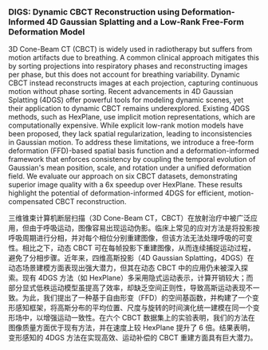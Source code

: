 ### DIGS: Dynamic CBCT Reconstruction using Deformation-Informed 4D Gaussian Splatting and a Low-Rank Free-Form Deformation Model

3D Cone-Beam CT (CBCT) is widely used in radiotherapy but suffers from motion artifacts due to breathing. A common clinical approach mitigates this by sorting projections into respiratory phases and reconstructing images per phase, but this does not account for breathing variability. Dynamic CBCT instead reconstructs images at each projection, capturing continuous motion without phase sorting. Recent advancements in 4D Gaussian Splatting (4DGS) offer powerful tools for modeling dynamic scenes, yet their application to dynamic CBCT remains underexplored. Existing 4DGS methods, such as HexPlane, use implicit motion representations, which are computationally expensive. While explicit low-rank motion models have been proposed, they lack spatial regularization, leading to inconsistencies in Gaussian motion. To address these limitations, we introduce a free-form deformation (FFD)-based spatial basis function and a deformation-informed framework that enforces consistency by coupling the temporal evolution of Gaussian's mean position, scale, and rotation under a unified deformation field. We evaluate our approach on six CBCT datasets, demonstrating superior image quality with a 6x speedup over HexPlane. These results highlight the potential of deformation-informed 4DGS for efficient, motion-compensated CBCT reconstruction.

三维锥束计算机断层扫描（3D Cone-Beam CT，CBCT）在放射治疗中被广泛应用，但由于呼吸运动，图像容易出现运动伪影。临床上常见的应对方法是将投影按呼吸周期进行分相，并对每个相位分别重建图像，但该方法无法处理呼吸的可变性。相比之下，动态 CBCT 可在每帧投影下重建图像，从而连续捕捉运动过程，避免了分相步骤。近年来，四维高斯投影（4D Gaussian Splatting，4DGS）在动态场景建模方面表现出强大潜力，但其在动态 CBCT 中的应用仍未被深入探索。现有 4DGS 方法（如 HexPlane）多采用隐式运动表示，计算开销较大；而部分显式低秩运动模型虽提高了效率，却缺乏空间正则性，导致高斯运动表现不一致。为此，我们提出了一种基于自由形变（FFD）的空间基函数，并构建了一个变形感知框架，将高斯分布的平均位置、尺度与旋转的时间演化统一建模在同一个变形场中，以增强运动一致性。在六个 CBCT 数据集上的实验表明，我们的方法在图像质量方面优于现有方法，并在速度上较 HexPlane 提升了 6 倍。结果表明，变形感知的 4DGS 方法在实现高效、运动补偿的 CBCT 重建方面具有巨大潜力。
